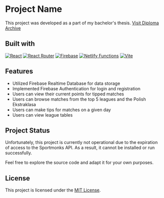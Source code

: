 # Project Name

This project was developed as a part of my bachelor's thesis. [Visit Diploma Archive](https://apd.uni.lodz.pl/diplomas/167367/?_s=1)

## Built with

[![React](https://img.shields.io/badge/React-61DAFB?style=flat&logo=react&logoColor=white)](https://reactjs.org/)
[![React Router](https://img.shields.io/badge/React%20Router-CA4245?style=flat&logo=react-router&logoColor=white)](https://reactrouter.com/)
[![Firebase](https://img.shields.io/badge/Firebase-FFCA28?style=flat&logo=firebase&logoColor=black)](https://firebase.google.com/)
[![Netlify Functions](https://img.shields.io/badge/Netlify%20Functions-00C7B7?style=flat&logo=netlify&logoColor=white)](https://www.netlify.com/products/functions/)
[![Vite](https://img.shields.io/badge/Vite-646CFF?style=flat&logo=vite&logoColor=white)](https://vitejs.dev/)

## Features

-   Utilized Firebase Realtime Database for data storage
-   Implemented Firebase Authentication for login and registration
-   Users can view their current points for tipped matches
-   Users can browse matches from the top 5 leagues and the Polish Ekstraklasa
-   Users can make tips for matches on a given day
-   Users can view league tables

## Project Status

Unfortunately, this project is currently not operational due to the expiration of access to the Sportmonks API. As a result, it cannot be installed or run successfully.

Feel free to explore the source code and adapt it for your own purposes.

## License

This project is licensed under the [MIT License](LICENSE.txt).

